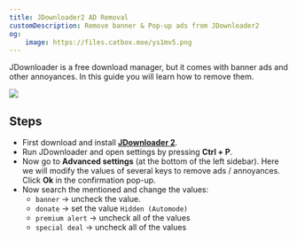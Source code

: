 ```yaml
---
title: JDownloader2 AD Removal
customDescription: Remove banner & Pop-up ads from JDownloader2
og:
    image: https://files.catbox.moe/ys1mv5.png
---
```


<GradientCard title="JDL AD Removal" description="Remove banner & Pop-up ads from JDL2" theme="turquoise" variant="thin"/>

JDownloader is a free download manager, but it comes with banner ads and other annoyances. In this guide you will learn how to remove them.

![](/ss/jd.png)

## Steps
- First download and install [**JDownloader 2**](https://jdownloader.org/jdownloader2).
- Run JDownloader and open settings by pressing **Ctrl + P**.
- Now go to **Advanced settings** (at the bottom of the left sidebar). Here we will modify the values of several keys to remove ads / annoyances. Click **Ok** in the confirmation pop-up.
- Now search the mentioned and change the values:
  - `banner` -> uncheck the value.
  - `donate` -> set the value `Hidden (Automode)`
  - `premium alert` -> uncheck all of the values
  - `special deal` -> uncheck all of the values